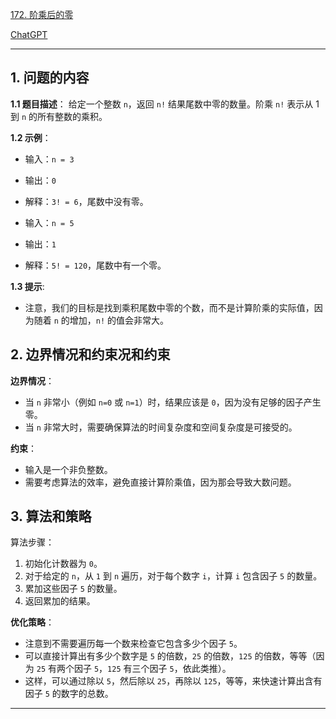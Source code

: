 [172. 阶乘后的零](https://leetcode.cn/problems/factorial-trailing-zeroes)

[ChatGPT](https://chat.openai.com/share/ef0cd803-e931-4fe5-9275-4f9d074f5e6c)

---

## 1. 问题的内容
**1.1 题目描述**：
给定一个整数 `n`，返回 `n!` 结果尾数中零的数量。阶乘 `n!` 表示从 1 到 `n` 的所有整数的乘积。

**1.2 示例**：
- 输入：`n = 3`
- 输出：`0`
- 解释：`3! = 6`，尾数中没有零。

- 输入：`n = 5`
- 输出：`1`
- 解释：`5! = 120`，尾数中有一个零。

**1.3 提示**:
- 注意，我们的目标是找到乘积尾数中零的个数，而不是计算阶乘的实际值，因为随着 `n` 的增加，`n!` 的值会非常大。

## 2. 边界情况和约束况和约束

**边界情况**：
- 当 `n` 非常小（例如 `n=0` 或 `n=1`）时，结果应该是 `0`，因为没有足够的因子产生零。
- 当 `n` 非常大时，需要确保算法的时间复杂度和空间复杂度是可接受的。

**约束**：
- 输入是一个非负整数。
- 需要考虑算法的效率，避免直接计算阶乘值，因为那会导致大数问题。

## 3. 算法和策略
算法步骤：
1. 初始化计数器为 `0`。
2. 对于给定的 `n`，从 `1` 到 `n` 遍历，对于每个数字 `i`，计算 `i` 包含因子 `5` 的数量。
3. 累加这些因子 `5` 的数量。
4. 返回累加的结果。

**优化策略**：
- 注意到不需要遍历每一个数来检查它包含多少个因子 `5`。
- 可以直接计算出有多少个数字是 `5` 的倍数，`25` 的倍数，`125` 的倍数，等等（因为 `25` 有两个因子 `5`，`125` 有三个因子 `5`，依此类推）。
- 这样，可以通过除以 `5`，然后除以 `25`，再除以 `125`，等等，来快速计算出含有因子 `5` 的数字的总数。

---